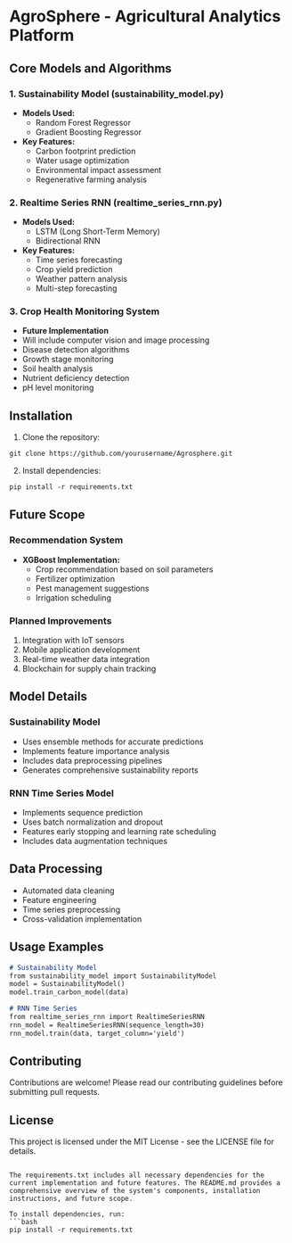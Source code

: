 # AgroSphere - Agricultural Analytics Platform

## Core Models and Algorithms

### 1. Sustainability Model (sustainability_model.py)
- **Models Used:**
  - Random Forest Regressor
  - Gradient Boosting Regressor
- **Key Features:**
  - Carbon footprint prediction
  - Water usage optimization
  - Environmental impact assessment
  - Regenerative farming analysis

### 2. Realtime Series RNN (realtime_series_rnn.py)
- **Models Used:**
  - LSTM (Long Short-Term Memory)
  - Bidirectional RNN
- **Key Features:**
  - Time series forecasting
  - Crop yield prediction
  - Weather pattern analysis
  - Multi-step forecasting

### 3. Crop Health Monitoring System
- **Future Implementation**
- Will include computer vision and image processing
- Disease detection algorithms
- Growth stage monitoring
- Soil health analysis
- Nutrient deficiency detection
- pH level monitoring

## Installation

1. Clone the repository:
```bash:README.md
git clone https://github.com/yourusername/Agrosphere.git
```

2. Install dependencies:
```bash:README.md
pip install -r requirements.txt
```

## Future Scope

### Recommendation System
- **XGBoost Implementation:**
  - Crop recommendation based on soil parameters
  - Fertilizer optimization
  - Pest management suggestions
  - Irrigation scheduling

### Planned Improvements
1. Integration with IoT sensors
2. Mobile application development
3. Real-time weather data integration
4. Blockchain for supply chain tracking

## Model Details

### Sustainability Model
- Uses ensemble methods for accurate predictions
- Implements feature importance analysis
- Includes data preprocessing pipelines
- Generates comprehensive sustainability reports

### RNN Time Series Model
- Implements sequence prediction
- Uses batch normalization and dropout
- Features early stopping and learning rate scheduling
- Includes data augmentation techniques

## Data Processing
- Automated data cleaning
- Feature engineering
- Time series preprocessing
- Cross-validation implementation

## Usage Examples
```python:README.md
# Sustainability Model
from sustainability_model import SustainabilityModel
model = SustainabilityModel()
model.train_carbon_model(data)

# RNN Time Series
from realtime_series_rnn import RealtimeSeriesRNN
rnn_model = RealtimeSeriesRNN(sequence_length=30)
rnn_model.train(data, target_column='yield')
```

## Contributing
Contributions are welcome! Please read our contributing guidelines before submitting pull requests.

## License
This project is licensed under the MIT License - see the LICENSE file for details.
```

The requirements.txt includes all necessary dependencies for the current implementation and future features. The README.md provides a comprehensive overview of the system's components, installation instructions, and future scope.

To install dependencies, run:
```bash
pip install -r requirements.txt
